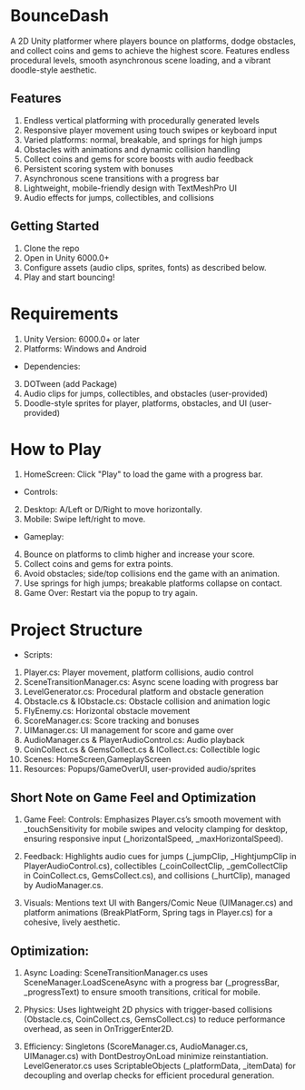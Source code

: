 # BounceDash
A 2D Unity platformer where players bounce on platforms, dodge obstacles, and collect coins and gems to achieve the highest score. 
Features endless procedural levels, smooth asynchronous scene loading, and a vibrant doodle-style aesthetic.

## Features
1. Endless vertical platforming with procedurally generated levels
2. Responsive player movement using touch swipes or keyboard input
3. Varied platforms: normal, breakable, and springs for high jumps
4. Obstacles with animations and dynamic collision handling
5. Collect coins and gems for score boosts with audio feedback
6. Persistent scoring system with bonuses
7. Asynchronous scene transitions with a progress bar
8. Lightweight, mobile-friendly design with TextMeshPro UI
9. Audio effects for jumps, collectibles, and collisions


## Getting Started
1. Clone the repo
2. Open in Unity 6000.0+
3. Configure assets (audio clips, sprites, fonts) as described below.
4. Play and start bouncing!

# Requirements
1. Unity Version: 6000.0+ or later
2. Platforms: Windows and Android
- Dependencies:
3. DOTween (add Package)
4. Audio clips for jumps, collectibles, and obstacles (user-provided)
5. Doodle-style sprites for player, platforms, obstacles, and UI (user-provided)

# How to Play
1. HomeScreen: Click "Play" to load the game with a progress bar.
- Controls:
2. Desktop: A/Left or D/Right to move horizontally.
3. Mobile: Swipe left/right to move.
- Gameplay:
4. Bounce on platforms to climb higher and increase your score.
5. Collect coins and gems for extra points.
6. Avoid obstacles; side/top collisions end the game with an animation.
7. Use springs for high jumps; breakable platforms collapse on contact.
8. Game Over: Restart via the popup to try again.

# Project Structure
- Scripts:
1. Player.cs: Player movement, platform collisions, audio control
2. SceneTransitionManager.cs: Async scene loading with progress bar
3. LevelGenerator.cs: Procedural platform and obstacle generation
4. Obstacle.cs & IObstacle.cs: Obstacle collision and animation logic
5. FlyEnemy.cs: Horizontal obstacle movement
6. ScoreManager.cs: Score tracking and bonuses
7. UIManager.cs: UI management for score and game over
8. AudioManager.cs & PlayerAudioControl.cs: Audio playback
9. CoinCollect.cs & GemsCollect.cs & ICollect.cs: Collectible logic
10. Scenes: HomeScreen,GameplayScreen
11. Resources: Popups/GameOverUI, user-provided audio/sprites




## Short Note on Game Feel and Optimization

1. Game Feel:
    Controls: Emphasizes Player.cs’s smooth movement with _touchSensitivity for mobile swipes and 
    velocity clamping for desktop, ensuring responsive input (_horizontalSpeed, _maxHorizontalSpeed).

2. Feedback: 
    Highlights audio cues for jumps (_jumpClip, _HightjumpClip in PlayerAudioControl.cs),
    collectibles (_coinCollectClip, _gemCollectClip in CoinCollect.cs, GemsCollect.cs),
    and collisions (_hurtClip), managed by AudioManager.cs.

3. Visuals: 
    Mentions text UI with Bangers/Comic Neue (UIManager.cs) and platform 
    animations (BreakPlatForm, Spring tags in Player.cs) for a cohesive, lively aesthetic.

## Optimization:

1. Async Loading: SceneTransitionManager.cs uses SceneManager.LoadSceneAsync 
with a progress bar (_progressBar, _progressText) to ensure smooth 
transitions, critical for mobile.

2. Physics: Uses lightweight 2D physics with trigger-based collisions 
(Obstacle.cs, CoinCollect.cs, GemsCollect.cs) to reduce performance 
overhead, as seen in OnTriggerEnter2D.

3. Efficiency: Singletons (ScoreManager.cs, AudioManager.cs, UIManager.cs) with
DontDestroyOnLoad minimize reinstantiation. LevelGenerator.cs uses ScriptableObjects 
(_platformData, _itemData) for decoupling and overlap checks for efficient procedural generation.











